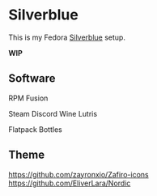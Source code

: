 # Silverblue

This is my Fedora [Silverblue](https://silverblue.fedoraproject.org) setup.

**WIP**

## Software

RPM Fusion

Steam
Discord
Wine
Lutris


Flatpack
Bottles


## Theme
https://github.com/zayronxio/Zafiro-icons
https://github.com/EliverLara/Nordic
